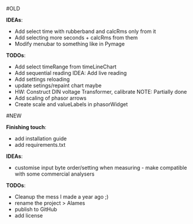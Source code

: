 #OLD

**IDEAs**:
 - Add select time with rubberband and calcRms only from it
 - Add selecting more seconds + calcRms from them
 - Modify menubar to something like in Pymage

**TODOs**:
 - Add select timeRange from timeLineChart
 - Add sequential reading IDEA: Add live reading
 - Add settings reloading
 - update setings/repaint chart maybe
 - HW: Construct DIN voltage Transformer, calibrate    NOTE: Partially done
 - Add scaling of phasor arrows
 - Create scale and valueLabels in phasorWidget

#NEW

**Finishing touch**:
 - add installation guide
 - add requirements.txt

 **IDEAs**:
  - customise input byte order/setting when measuring - make compatible with some commercial analysers

**TODOs**:
 - Cleanup the mess I made a year ago ;)
 - rename the project > Alames
 - publish to GitHub
 - add license
